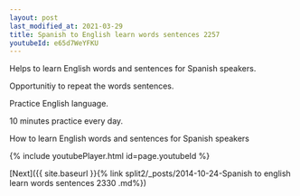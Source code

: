 ```yaml
---
layout: post
last_modified_at: 2021-03-29
title: Spanish to English learn words sentences 2257 
youtubeId: e65d7WeYFKU
---
```

 
 
Helps to learn English words and sentences for Spanish speakers.

Opportunitiy to repeat the words sentences. 

Practice English language. 
 
10 minutes practice every day. 
 
How to learn English words and sentences for Spanish speakers 
 
{% include youtubePlayer.html id=page.youtubeId %}
 
 
[Next]({{ site.baseurl }}{% link  split2/_posts/2014-10-24-Spanish to english learn words sentences 2330 .md%})
 

